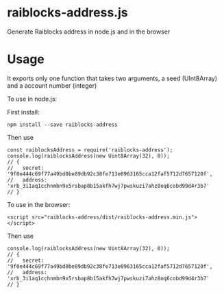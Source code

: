 raiblocks-address.js
====================

Generate Raiblocks address in node.js and in the browser

Usage
=====

It exports only one function that takes two arguments, a seed (UInt8Array) and a account number (integer)


To use in node.js:


First install:
```
npm install --save raiblocks-address

```

Then use
```
const raiblocksAddress = require('raiblocks-address');
console.log(raiblocksAddress(new Uint8Array(32), 0));
// {
//   secret: '9f0e444c69f77a49bd0be89db92c38fe713e0963165cca12faf5712d7657120f',
//   address: 'xrb_3i1aq1cchnmbn9x5rsbap8b15akfh7wj7pwskuzi7ahz8oq6cobd99d4r3b7' 
// }

```


To use in the browser:

```
<script src="raiblocks-address/dist/raiblocks-address.min.js"></script>
```

Then use
```
console.log(raiblocksAddress(new Uint8Array(32), 0));
// {
//   secret: '9f0e444c69f77a49bd0be89db92c38fe713e0963165cca12faf5712d7657120f',
//   address: 'xrb_3i1aq1cchnmbn9x5rsbap8b15akfh7wj7pwskuzi7ahz8oq6cobd99d4r3b7' 
// }

```

